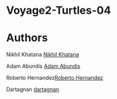# Voyage2-Turtles-04


# Authors

 Nikhil Khatana [Nikhil Khatana](https://github.com/NikhilKhatana)

Adam Abundis [Adam Abundis ](https://github.com/chingu-coders/Voyage2-Turtles-04/issues/assigned/abuna1985)

Roberto Hernandez[Roberto Hernandez](https://github.com/blarzHernandez)

Dartagnan [dartagnan](https://github.com/soda21)


